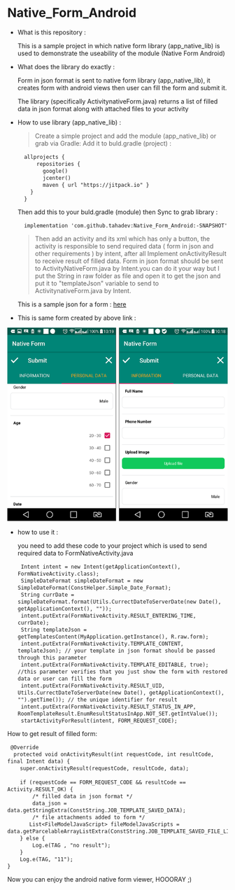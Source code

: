 
# Native_Form_Android

- What is this repository :

   This is a sample project in which native form library (app_native_lib) is used
   to demonstrate the useability of the module (Native Form Android)

- What does the library do exactly :

   Form in json format is sent to native form library (app_native_lib), it creates
   form with android views then user can fill the form and submit it.

   The library (specifically ActivitynativeForm.java) returns a list of filled data in json format along with attached files to your activity

- How to use library (app_native_lib) :



    > Create a simple project and add the module (app_native_lib)  or   grab via Gradle:
     Add it to buld.gradle (project) :
     
        allprojects {
            repositories {
              google()
              jcenter()
              maven { url "https://jitpack.io" }
          }
        }
       
     Then add this to your buld.gradle (module) then Sync to grab library :

        implementation 'com.github.tahadev:Native_Form_Android:-SNAPSHOT'

    > Then add an activity and its xml which has only a button, the
      activity is responsible to send required data ( form in json and other requirements )
      by intent, after all Implement onActivityResult to receive result of filled data.
    > Form in json format should be sent to ActivityNativeForm.java by Intent.you can do 
      it your way but I put the String in raw folder as file and open it to get the json
      and put it to "templateJson" variable to send to ActivitynativeForm.java by Intent.

     This is a sample json for a form : 
     [here](https://github.com/logiico/Native_Form_Android/blob/master/app/src/main/res/raw/form.json)

  
- This is same form created by above link :
 
 
<img src="https://github.com/logiico/Native_Form_Android/blob/master/image_2019_7_2-10_20_32_669_bi6.png" />


- how to use it :

  you need to add these code to your project which is used to send required data to FormNativeActivity.java 


       Intent intent = new Intent(getApplicationContext(), FormNativeActivity.class);
       SimpleDateFormat simpleDateFormat = new SimpleDateFormat(ConstHelper.Simple_Date_Format);
       String currDate = simpleDateFormat.format(Utils.CurrectDateToServerDate(new Date(), getApplicationContext(), ""));
       intent.putExtra(FormNativeActivity.RESULT_ENTERING_TIME, currDate);
       String templateJson = getTemplatesContent(MyApplication.getInstance(), R.raw.form);
       intent.putExtra(FormNativeActivity.TEMPLATE_CONTENT, templateJson); // your template in json format should be passed through this parameter
       intent.putExtra(FormNativeActivity.TEMPLATE_EDITABLE, true); //this parameter verifies that you just show the form with restored data or user can fill the form  
       intent.putExtra(FormNativeActivity.RESULT_UID, Utils.CurrectDateToServerDate(new Date(), getApplicationContext(), "").getTime()); // the unique identifier for result
       intent.putExtra(FormNativeActivity.RESULT_STATUS_IN_APP, RoomTemplateResult.EnumResultStatusInApp.NOT_SET.getIntValue());
       startActivityForResult(intent, FORM_REQUEST_CODE);

How to get result of filled form: 
 
     @Override
      protected void onActivityResult(int requestCode, int resultCode, final Intent data) {
        super.onActivityResult(requestCode, resultCode, data);
       
        if (requestCode == FORM_REQUEST_CODE && resultCode == Activity.RESULT_OK) {
            /* filled data in json format */
            data_json = data.getStringExtra(ConstString.JOB_TEMPLATE_SAVED_DATA);
            /* file attachments added to form */
           List<FileModelJavaScript> fileModelJavaScripts = data.getParcelableArrayListExtra(ConstString.JOB_TEMPLATE_SAVED_FILE_LIST);
        } else {
            Log.e(TAG , "no result");
        }
        Log.e(TAG, "11");
    }


Now you can enjoy the android native form viewer, HOOORAY ;)
    
   
